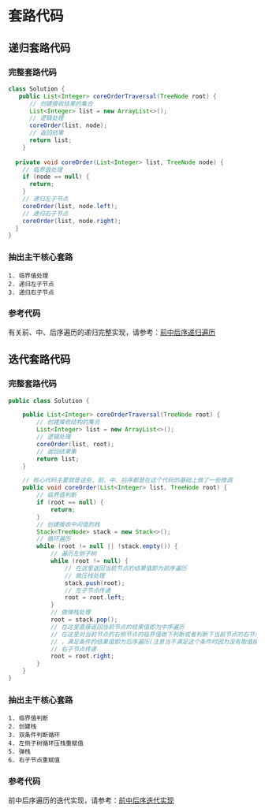 # 套路代码
## 递归套路代码

### 完整套路代码

```java
class Solution {
   public List<Integer> coreOrderTraversal(TreeNode root) {
      // 创建接收结果的集合
      List<Integer> list = new ArrayList<>();
      // 逻辑处理
      coreOrder(list, node);
      // 返回结果
      return list;
    }
  
  private void coreOrder(List<Integer> list, TreeNode node) {
    // 临界值处理
    if (node == null) {
      return;
    }
    // 递归左子节点
    coreOrder(list, node.left);
    // 递归右子节点
    coreOrder(list, node.right);
  }
}
```

### 抽出主干核心套路

```
1. 临界值处理
2. 递归左子节点
3. 递归右子节点
```




### 参考代码

有关前、中、后序遍历的递归完整实现，请参考：[前中后序递归遍历](https://github.com/fengbird/algorithms/tree/master/src/main/java/binarytree/recursion)

## 迭代套路代码

### 完整套路代码

```java
public class Solution {

    public List<Integer> coreOrderTraversal(TreeNode root) {
        // 创建接收结构的集合
        List<Integer> list = new ArrayList<>();
        // 逻辑处理
        coreOrder(list, root);
        // 返回结果集
        return list;
    }

    // 核心代码主要就是这些，前、中、后序都是在这个代码的基础上做了一些微调
    public void coreOrder(List<Integer> list, TreeNode root) {
        // 临界值判断
        if (root == null) {
            return;
        }
        // 创建接收中间值的栈
        Stack<TreeNode> stack = new Stack<>();
        // 循环遍历
        while (root != null || !stack.empty()) {
            // 遍历左侧子树
            while (root != null) {
                // 在这里返回当前节点的结果值即为前序遍历
                // 做压栈处理
                stack.push(root);
                // 左子节点传递
                root = root.left;
            }
            // 做弹栈处理
            root = stack.pop();
            // 在这里直接返回当前节点的结果值即为中序遍历
            // 在这里对当前节点的右侧节点的临界值做下判断或者判断下当前节点的右节点是否等于上次遍历的节点(root.right == null || root.right == prev)
            // ，满足条件的结果值即为后序遍历(注意当不满足这个条件时因为没有取值操作，需要将当前节点重新压回栈中)
            // 右子节点传递
            root = root.right;
        }
    }
}
```

### 抽出主干核心套路

```
1. 临界值判断
2. 创建栈
3. 双条件判断循环
4. 左侧子树循环压栈重赋值
5. 弹栈
6. 右子节点重赋值
```

### 参考代码

前中后序遍历的迭代实现，请参考：[前中后序迭代实现](https://github.com/fengbird/algorithms/tree/master/src/main/java/binarytree/iteration)